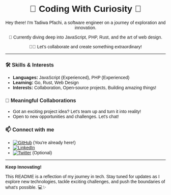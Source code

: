 <style>
  body {
    font-family: 'SF Pro', sans-serif;
  }
</style>

<div align="center">
  <h1>🚀 Coding With Curiosity 🚀</h1>
  <p>Hey there! I'm Tadiwa Pfachi, a software engineer on a journey of exploration and innovation.</p>
  <p>🌱 Currently diving deep into JavaScript, PHP, Rust, and the art of web design.</p>
  <p>👨‍💻 Let's collaborate and create something extraordinary!</p>
</div>

---

### 🛠️ Skills & Interests
- **Languages:** JavaScript (Experienced), PHP (Experienced)
- **Learning:** Go, Rust, Web Design
- **Interests:** Collaboration, Open-source projects, Building amazing things!

### 💼 Meaningful Collaborations
- Got an exciting project idea? Let's team up and turn it into reality!
- Open to new opportunities and challenges. Let's chat!

### 📫 Connect with me
- [![GitHub](https://img.shields.io/badge/-GitHub-181717?style=flat-square&logo=github&logoColor=white)](https://github.com/onlypfachi) (You're already here!)
- [![LinkedIn](https://img.shields.io/badge/-LinkedIn-0A66C2?style=flat-square&logo=linkedin&logoColor=white)](https://www.linkedin.com/in/tadiwapfachi/)
- [![Twitter](https://img.shields.io/badge/-Twitter-1DA1F2?style=flat-square&logo=twitter&logoColor=white)](https://twitter.com/tadiwapfachi) (Optional)

---

**Keep Innovating!** 

This README is a reflection of my journey in tech. Stay tuned for updates as I explore new technologies, tackle exciting challenges, and push the boundaries of what's possible. 💻✨
